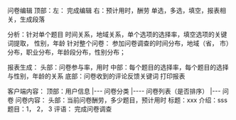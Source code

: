 问卷编辑
顶部：左： 完成编辑  右：预计用时，酬劳
单选，多选，填空，报表相关，生成段落

分析：针对单个题目
时间关系，地域关系，单个选项的选择率，填空选项的关键词提取， 性别，年龄
针对整个问卷：
参加问卷调查的时间分布，地域（省， 市）分布，职业分布，年龄段分布，性别分布；

报表生成：
头部：问卷参与率，用时
中部：每个题目的选择率，每个题目的选择与性别，年龄的关系
底部：问卷收到的评论反馈关键词
打印报表

客户端内容：
顶部：用户信息
|--- 问卷分类
	|---- 问卷列表（是否排序）
		  |--- 问卷
问卷内容：
头部：当前问卷酬劳，多少题目，预计用时
标题：xxx
介绍：sss
题目：1， 2， 3
评语：
完成问卷调查
